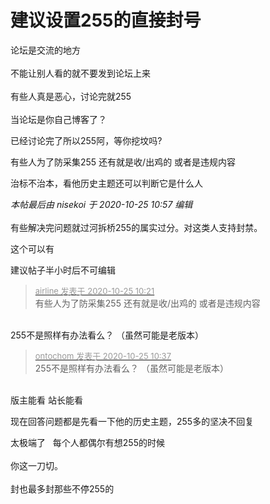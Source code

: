 # 建议设置255的直接封号


论坛是交流的地方<br />
<br />
不能让别人看的就不要发到论坛上来<br />
<br />
有些人真是恶心，讨论完就255<br />
<br />
当论坛是你自己博客了？

已经讨论完了所以255阿，等你挖坟吗?

有些人为了防采集255 还有就是收/出鸡的 或者是违规内容

治标不治本，看他历史主题还可以判断它是什么人

<i class="pstatus"> 本帖最后由 nisekoi 于 2020-10-25 10:57 编辑 </i><br />
<br />
有些解决完问题就过河拆桥255的属实过分。对这类人支持封禁。<br />
 

这个可以有

建议帖子半小时后不可编辑<img id="aimg_cT7Vm" onclick="zoom(this, this.src, 0, 0, 0)" class="zoom" src="https://cdn.jsdelivr.net/gh/hishis/forum-master/public/images/patch.gif" onmouseover="img_onmouseoverfunc(this)" onload="thumbImg(this)" border="0" alt="" />

<div class="quote"><blockquote><font size="2"><a href="https://www.hostloc.com/forum.php?mod=redirect&amp;goto=findpost&amp;pid=9348907&amp;ptid=758194" target="_blank"><font color="#999999">airline 发表于 2020-10-25 10:21</font></a></font><br />
有些人为了防采集255 还有就是收/出鸡的 或者是违规内容</blockquote></div><br />
255不是照样有办法看么？ （虽然可能是老版本）

<div class="quote"><blockquote><font size="2"><a href="https://www.hostloc.com/forum.php?mod=redirect&amp;goto=findpost&amp;pid=9348952&amp;ptid=758194" target="_blank"><font color="#999999">ontochom 发表于 2020-10-25 10:37</font></a></font><br />
255不是照样有办法看么？ （虽然可能是老版本）</blockquote></div><br />
版主能看 站长能看

现在回答问题都是先看一下他的历史主题，255多的坚决不回复<img id="aimg_NJZgR" onclick="zoom(this, this.src, 0, 0, 0)" class="zoom" src="https://cdn.jsdelivr.net/gh/hishis/forum-master/public/images/patch.gif" onmouseover="img_onmouseoverfunc(this)" onload="thumbImg(this)" border="0" alt="" />

太极端了&nbsp; &nbsp;每个人都偶尔有想255的时候 <br />
<br />
你这一刀切。<br />
<br />
封也最多封那些不停255的
